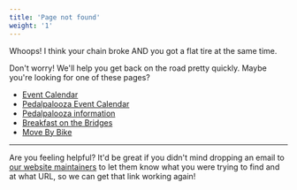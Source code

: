 ```yaml
---
title: 'Page not found'
weight: '1'
---
```

Whoops!  I think your chain broke AND you got a flat tire at the same time.  

Don't worry!  We'll help you get back on the road pretty quickly.  Maybe you're looking for one of these pages?

- [Event Calendar](/calendar)
- [Pedalpalooza Event Calendar](/pedalpalooza-calendar/)
- [Pedalpalooza information](/pages/pedalpalooza)
- [Breakfast on the Bridges](/pages/bonb)
- [Move By Bike](/pages/mbb)


---

Are you feeling helpful?  It'd be great if you didn't mind dropping an email to [our website maintainers](mailto:bikecal@bikeslist.org) to let them know what you were trying to find and at what URL, so we can get that link working again!
